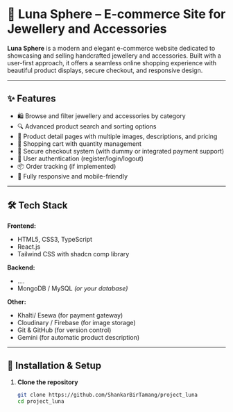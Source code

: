 # 🌙 Luna Sphere – E-commerce Site for Jewellery and Accessories

**Luna Sphere** is a modern and elegant e-commerce website dedicated to showcasing and selling handcrafted jewellery and accessories. Built with a user-first approach, it offers a seamless online shopping experience with beautiful product displays, secure checkout, and responsive design.

---

## ✨ Features

- 🛍️ Browse and filter jewellery and accessories by category
- 🔍 Advanced product search and sorting options
- 🧾 Product detail pages with multiple images, descriptions, and pricing
- 🛒 Shopping cart with quantity management
- 🔐 Secure checkout system (with dummy or integrated payment support)
- 👤 User authentication (register/login/logout)
- 📦 Order tracking (if implemented)
- 📱 Fully responsive and mobile-friendly

---

## 🛠️ Tech Stack

**Frontend:**

- HTML5, CSS3, TypeScript
- React.js
- Tailwind CSS with shadcn comp library

**Backend:**

- ....
- MongoDB / MySQL _(or your database)_

**Other:**

- Khalti/ Esewa (for payment gateway)
- Cloudinary / Firebase (for image storage)
- Git & GitHub (for version control)
- Gemini (for automatic product description)

---

## 🚀 Installation & Setup

1. **Clone the repository**
   ```bash
   git clone https://github.com/ShankarBirTamang/project_luna
   cd project_luna
   ```
